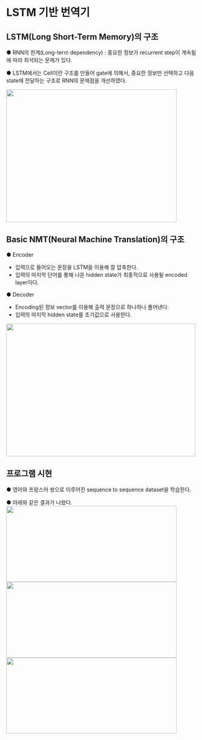 # LSTM 기반 번역기
## LSTM(Long Short-Term Memory)의 구조  
● RNN의 한계(Long-term dependency) : 중요한 정보가 recurrent step이 계속됨에 따라 희석되는 문제가 있다.

● LSTM에서는 Cell이란 구조를 만들어 gate에 의해서, 중요한 정보만 선택하고 다음 state에 전달하는 구조로 RNN의 문제점을 개선하였다.

<img src="https://user-images.githubusercontent.com/98728682/153707834-2ae2ae2d-3a19-4ce7-ba83-c38967ad4dff.png" width="450" height="350">  

## Basic NMT(Neural Machine Translation)의 구조  
● Encoder  
- 입력으로 들어오는 문장을 LSTM을 이용해 잘 압축한다.  
- 입력의 마지막 단어를 통해 나온 hidden state가 최종적으로 사용될 encoded layer이다.  

● Decoder  
- Encoding된 정보 vector를 이용해 출력 문장으로 하나하나 풀어낸다.  
- 입력의 마지막 hidden state를 초기값으로 사용한다.  


<img src="https://user-images.githubusercontent.com/98728682/153708836-a425b499-08de-4125-8074-7f3616e96217.png" width="500" height="350">

## 프로그램 시현  
● 영어와 프랑스어 쌍으로 이루어진 sequence to sequence dataset을 학습한다.  

● 아래와 같은 결과가 나왔다.  
<img src="https://user-images.githubusercontent.com/98728682/153710493-9f1f8b76-80cd-479c-a2d9-b31043cb05a3.png" width="450" height="200"><img src="https://user-images.githubusercontent.com/98728682/153710500-1b2d9adb-1b3d-443e-9cf0-97cac9d90ceb.png" width="450" height="200"><img src="https://user-images.githubusercontent.com/98728682/153710506-7e75e5d7-cea0-4afb-9e82-cbdfafaa735c.png" width="450" height="200">
